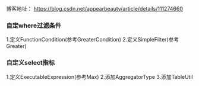 
博客地址： https://blog.csdn.net/appearbeauty/article/details/111274660

### 自定where过滤条件
1.定义FunctionCondition(参考GreaterCondition)
2.定义SimpleFilter(参考Greater)


### 自定义select指标
1.定义ExecutableExpression(参考Max)
2.添加AggregatorType
3.添加TableUtil